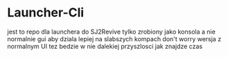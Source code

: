 # Launcher-Cli

jest to repo dla launchera do <a herf="https://sj2r.zndev.xyz">SJ2Revive</a> tylko zrobiony jako konsola a nie normalnie gui aby dziala lepiej na slabszych kompach
don't worry wersja z normalnym UI tez bedzie w nie dalekiej przyszlosci jak znajdze czas

